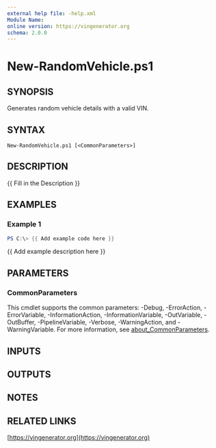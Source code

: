 ```yaml
---
external help file: -help.xml
Module Name:
online version: https://vingenerator.org
schema: 2.0.0
---
```


# New-RandomVehicle.ps1

## SYNOPSIS
Generates random vehicle details with a valid VIN.

## SYNTAX

```
New-RandomVehicle.ps1 [<CommonParameters>]
```

## DESCRIPTION
{{ Fill in the Description }}

## EXAMPLES

### Example 1
```powershell
PS C:\> {{ Add example code here }}
```

{{ Add example description here }}

## PARAMETERS

### CommonParameters
This cmdlet supports the common parameters: -Debug, -ErrorAction, -ErrorVariable, -InformationAction, -InformationVariable, -OutVariable, -OutBuffer, -PipelineVariable, -Verbose, -WarningAction, and -WarningVariable. For more information, see [about_CommonParameters](http://go.microsoft.com/fwlink/?LinkID=113216).

## INPUTS

## OUTPUTS

## NOTES

## RELATED LINKS

[https://vingenerator.org](https://vingenerator.org)

